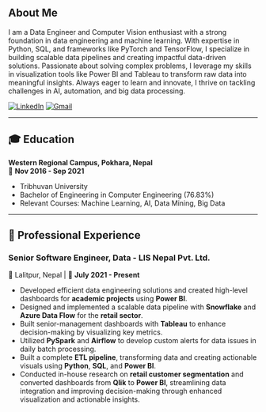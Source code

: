 ## About Me  
I am a Data Engineer and Computer Vision enthusiast with a strong foundation in data engineering and machine learning. With expertise in Python, SQL, and frameworks like PyTorch and TensorFlow, I specialize in building scalable data pipelines and creating impactful data-driven solutions. Passionate about solving complex problems, I leverage my skills in visualization tools like Power BI and Tableau to transform raw data into meaningful insights. Always eager to learn and innovate, I thrive on tackling challenges in AI, automation, and big data processing.  

[![LinkedIn](https://img.shields.io/badge/LinkedIn-0077B5?style=flat-square&logo=linkedin&logoColor=white)](https://linkedin.com/in/aashishpokhrel)  [![Gmail](https://img.shields.io/badge/Email-D14836?style=flat-square&logo=gmail&logoColor=white)](mailto:ashishpokhrel27@gmail.com)

---

## 🎓 Education  
**Western Regional Campus, Pokhara, Nepal**  
📅 **Nov 2016 - Sep 2021**  
- Tribhuvan University  
- Bachelor of Engineering in Computer Engineering (76.83%)  
- Relevant Courses: Machine Learning, AI, Data Mining, Big Data  

---

## 💼 Professional Experience  
### **Senior Software Engineer, Data - LIS Nepal Pvt. Ltd.**  
📍 Lalitpur, Nepal | 📅 **July 2021 - Present**  
- Developed efficient data engineering solutions and created high-level dashboards for **academic projects** using **Power BI**.
- Designed and implemented a scalable data pipeline with **Snowflake** and **Azure Data Flow** for the **retail sector**.
- Built senior-management dashboards with **Tableau** to enhance decision-making by visualizing key metrics.
- Utilized **PySpark** and **Airflow** to develop custom alerts for data issues in daily batch processing.
- Built a complete **ETL pipeline**, transforming data and creating actionable visuals using **Python**, **SQL**, and **Power BI**.
- Conducted in-house research on **retail customer segmentation** and converted dashboards from **Qlik** to **Power BI**, streamlining data integration and improving decision-making through enhanced visualization and actionable insights.

